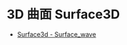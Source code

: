 # 3D 曲面 Surface3D
[]()
- [Surface3d - Surface_wave](/pyecharts/Surface3D/surface_wave.md 'include :type=code')
